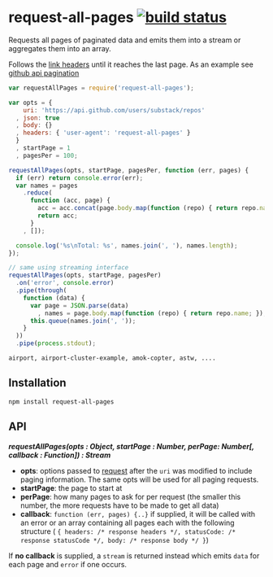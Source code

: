 # request-all-pages [![build status](https://secure.travis-ci.org/thlorenz/request-all-pages.png)](http://travis-ci.org/thlorenz/request-all-pages)

Requests all pages of paginated data and emits them into a stream or aggregates them into an array.

Follows the [link headers](http://tools.ietf.org/html/rfc5988) until it reaches the last page. As an example see [github
api pagination](http://developer.github.com/v3/#pagination)


```js
var requestAllPages = require('request-all-pages'); 

var opts = {
    uri: 'https://api.github.com/users/substack/repos'
  , json: true
  , body: {}
  , headers: { 'user-agent': 'request-all-pages' } 
  }
  , startPage = 1
  , pagesPer = 100;

requestAllPages(opts, startPage, pagesPer, function (err, pages) {
  if (err) return console.error(err);  
  var names = pages
    .reduce(
      function (acc, page) {
        acc = acc.concat(page.body.map(function (repo) { return repo.name; }))
        return acc;
      }
    , []);

  console.log('%s\nTotal: %s', names.join(', '), names.length);
});
```

```js
// same using streaming interface
requestAllPages(opts, startPage, pagesPer)
  .on('error', console.error) 
  .pipe(through(
    function (data) {
      var page = JSON.parse(data)
        , names = page.body.map(function (repo) { return repo.name; });
      this.queue(names.join(', '));
    }
  ))
  .pipe(process.stdout);
```

```
airport, airport-cluster-example, amok-copter, astw, .... 
```

## Installation

    npm install request-all-pages 

## API

***requestAllPages(opts : Object, startPage : Number, perPage: Number[, callback : Function]) : Stream***

- **opts**: options passed to [request](https://github.com/mikeal/request) after the `uri` was modified to
  include paging information. The same opts will be used for all paging requests.
- **startPage**: the page to start at
- **perPage**: how many pages to ask for per request (the smaller this number, the more requests have to be made to get
  all data)
- **callback**: `function (err, pages) {..}` if supplied, it will be called with an error or an array containing all
  pages each with the following structure ( `{ headers: /* response headers */, statusCode: /* response statusCode */, body: /* response body */ }`)

If **no callback** is supplied, a `stream` is returned instead which emits `data` for each page and `error` if one
occurs.
